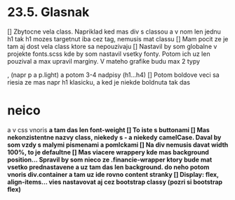 # 23.5. Glasnak
[] Zbytocne vela class. Napriklad ked mas div s classou a v nom len jednu h1 tak h1 mozes targetnut iba cez tag, nemusis mat classu
[] Mam pocit ze je tam aj dost vela class ktore sa nepouzivaju
[] Nastavil by som globalne v projekte fonts.scss kde by som nastavil vsetky fonty. Potom ich uz len pouzival a max upravil marginy. V mateho grafike budu max 2 typy <p>, (napr p a p.light) a potom 3-4 nadpisy (h1...h4)
[] Potom boldove veci sa riesia ze mas napr h1 klasicku, a ked je niekde boldnuta tak das <h1><b>neico</b></h1> a v css vnoris <b> a tam das len font-weight
[] To iste s buttonami
[] Mas nekonzistentne nazvy class, niekedy s - a niekedy camelCase. Daval by som vzdy s malymi pismenami a pomlckami
[] Na div nemusis davat width 100%, to je defaultne
[] Mas viacere wrappery kde mas background position... Spravil by som nieco ze .financie-wrapper ktory bude mat vsetko prednastavene a uz tam das len background. do neho potom vnoris div.container a tam uz ide rovno content stranky
[] Display: flex, align-items... vies nastavovat aj cez bootstrap classy (pozri si bootstrap flex)
